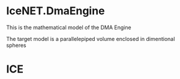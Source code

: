 # IceNET.DmaEngine

This is the mathematical model of the DMA Engine

The target model is a parallelepiped volume enclosed in dimentional spheres

# ICE
